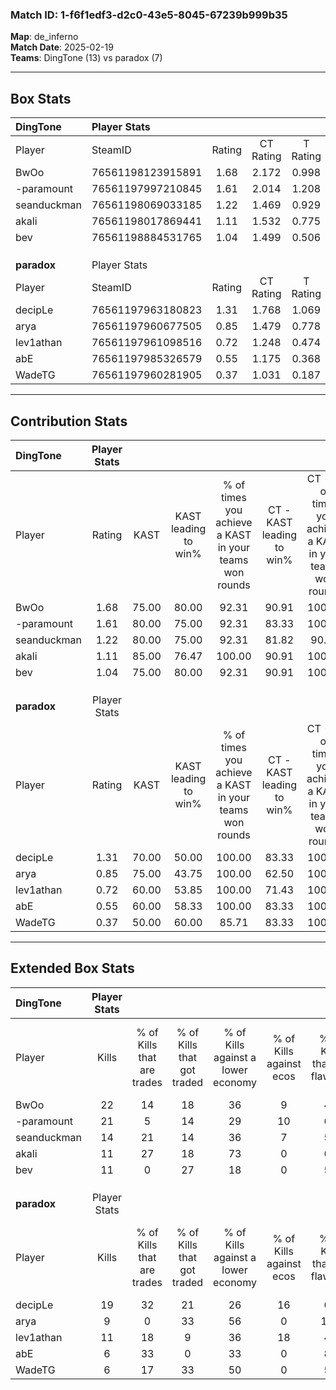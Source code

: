 ### Match ID: 1-f6f1edf3-d2c0-43e5-8045-67239b999b35  
**Map**: de_inferno  
**Match Date**: 2025-02-19  
**Teams**: DingTone (13) vs paradox (7)  

---  

## Box Stats  

| **DingTone** | Player Stats      |        |           |          |       |       |       |         |        |      |     |
| :- | :- | :-: | :-: | :-: | :-: | :-: | :-: | :-: | :-: | :-: | :-: |
| Player       | SteamID           | Rating | CT Rating | T Rating | KAST  |  ADR  | Kills | Assists | Deaths | K/D  | HS% |
| BwOo         | 76561198123915891 |  1.68  |   2.172   |  0.998   | 75.00 | 111.8 |  22   |    5    |   10   | 2.20 | 36  |
| -paramount   | 76561197997210845 |  1.61  |   2.014   |  1.208   | 80.00 | 103.6 |  21   |    4    |   11   | 1.91 | 52  |
| seanduckman  | 76561198069033185 |  1.22  |   1.469   |  0.929   | 80.00 | 62.1  |  14   |    3    |   9    | 1.56 | 21  |
| akali        | 76561198017869441 |  1.11  |   1.532   |  0.775   | 85.00 | 71.0  |  11   |    9    |   12   | 0.92 | 45  |
| bev          | 76561198884531765 |  1.04  |   1.499   |  0.506   | 75.00 | 69.7  |  11   |    5    |   11   | 1.00 | 54  |
|              |                   |        |           |          |       |       |       |         |        |      |     |
|              |                   |        |           |          |       |       |       |         |        |      |     |
|              |                   |        |           |          |       |       |       |         |        |      |     |
| **paradox**  | Player Stats      |        |           |          |       |       |       |         |        |      |     |
| Player       | SteamID           | Rating | CT Rating | T Rating | KAST  |  ADR  | Kills | Assists | Deaths | K/D  | HS% |
| decipLe      | 76561197963180823 |  1.31  |   1.768   |  1.069   | 70.00 | 92.9  |  19   |    4    |   15   | 1.27 | 57  |
| arya         | 76561197960677505 |  0.85  |   1.479   |  0.778   | 75.00 | 76.8  |   9   |    7    |   16   | 0.56 | 44  |
| lev1athan    | 76561197961098516 |  0.72  |   1.248   |  0.474   | 60.00 | 55.9  |  11   |    4    |   17   | 0.65 | 63  |
| abE          | 76561197985326579 |  0.55  |   1.175   |  0.368   | 60.00 | 51.9  |   6   |    6    |   15   | 0.40 | 50  |
| WadeTG       | 76561197960281905 |  0.37  |   1.031   |  0.187   | 50.00 | 46.0  |   6   |    3    |   18   | 0.33 | 33  |
---  

## Contribution Stats  

| **DingTone** | Player Stats |       |                      |                                                        |                           |                                                             |                          |                                                            |
| :- | :-: | :-: | :-: | :-: | :-: | :-: | :-: | :-: |
| Player       |    Rating    | KAST  | KAST leading to win% | % of times you achieve a KAST in your teams won rounds | CT - KAST leading to win% | CT - % of times you achieve a KAST in your teams won rounds | T - KAST leading to win% | T - % of times you achieve a KAST in your teams won rounds |
| BwOo         |     1.68     | 75.00 |        80.00         |                         92.31                          |           90.91           |                           100.00                            |          50.00           |                           66.67                            |
| -paramount   |     1.61     | 80.00 |        75.00         |                         92.31                          |           83.33           |                           100.00                            |          50.00           |                           66.67                            |
| seanduckman  |     1.22     | 80.00 |        75.00         |                         92.31                          |           81.82           |                            90.00                            |          60.00           |                           100.00                           |
| akali        |     1.11     | 85.00 |        76.47         |                         100.00                         |           90.91           |                           100.00                            |          50.00           |                           100.00                           |
| bev          |     1.04     | 75.00 |        80.00         |                         92.31                          |           90.91           |                           100.00                            |          50.00           |                           66.67                            |
|              |              |       |                      |                                                        |                           |                                                             |                          |                                                            |
|              |              |       |                      |                                                        |                           |                                                             |                          |                                                            |
|              |              |       |                      |                                                        |                           |                                                             |                          |                                                            |
| **paradox**  | Player Stats |       |                      |                                                        |                           |                                                             |                          |                                                            |
| Player       |    Rating    | KAST  | KAST leading to win% | % of times you achieve a KAST in your teams won rounds | CT - KAST leading to win% | CT - % of times you achieve a KAST in your teams won rounds | T - KAST leading to win% | T - % of times you achieve a KAST in your teams won rounds |
| decipLe      |     1.31     | 70.00 |        50.00         |                         100.00                         |           83.33           |                           100.00                            |          25.00           |                           100.00                           |
| arya         |     0.85     | 75.00 |        43.75         |                         100.00                         |           62.50           |                           100.00                            |          25.00           |                           100.00                           |
| lev1athan    |     0.72     | 60.00 |        53.85         |                         100.00                         |           71.43           |                           100.00                            |          33.33           |                           100.00                           |
| abE          |     0.55     | 60.00 |        58.33         |                         100.00                         |           83.33           |                           100.00                            |          33.33           |                           100.00                           |
| WadeTG       |     0.37     | 50.00 |        60.00         |                         85.71                          |           83.33           |                           100.00                            |          25.00           |                           50.00                            |
---  

## Extended Box Stats  

| **DingTone** | Player Stats |                            |                            |                                    |                         |                              |                                 |        |                             |                                     |                          |                               |                            |
| :- | :-: | :-: | :-: | :-: | :-: | :-: | :-: | :-: | :-: | :-: | :-: | :-: | :-: |
| Player       |    Kills     | % of Kills that are trades | % of Kills that got traded | % of Kills against a lower economy | % of Kills against ecos | % of Kills that are flawless | % of Kills that are close duels | Deaths | % of Deaths that get traded | % of Deaths against a lower economy | % of Deaths against ecos | % of Deaths that are flawless | % of Deaths that are close |
| BwOo         |      22      |             14             |             18             |                 36                 |            9            |              41              |                5                |   10   |             10              |                 30                  |            0             |              50               |             10             |
| -paramount   |      21      |             5              |             14             |                 29                 |           10            |              62              |               10                |   11   |             36              |                 36                  |            9             |              73               |             9              |
| seanduckman  |      14      |             21             |             14             |                 36                 |            7            |              57              |                7                |   9    |             11              |                 11                  |            0             |              100              |             0              |
| akali        |      11      |             27             |             18             |                 73                 |            0            |              64              |               18                |   12   |              8              |                 25                  |            0             |              50               |             8              |
| bev          |      11      |             0              |             27             |                 18                 |            0            |              55              |               18                |   11   |             18              |                 36                  |            0             |              82               |             0              |
|              |              |                            |                            |                                    |                         |                              |                                 |        |                             |                                     |                          |                               |                            |
|              |              |                            |                            |                                    |                         |                              |                                 |        |                             |                                     |                          |                               |                            |
|              |              |                            |                            |                                    |                         |                              |                                 |        |                             |                                     |                          |                               |                            |
| **paradox**  | Player Stats |                            |                            |                                    |                         |                              |                                 |        |                             |                                     |                          |                               |                            |
| Player       |    Kills     | % of Kills that are trades | % of Kills that got traded | % of Kills against a lower economy | % of Kills against ecos | % of Kills that are flawless | % of Kills that are close duels | Deaths | % of Deaths that get traded | % of Deaths against a lower economy | % of Deaths against ecos | % of Deaths that are flawless | % of Deaths that are close |
| decipLe      |      19      |             32             |             21             |                 26                 |           16            |              68              |                5                |   15   |              7              |                  7                  |            0             |              47               |             13             |
| arya         |      9       |             0              |             33             |                 56                 |            0            |             111              |               11                |   16   |             19              |                  6                  |            0             |              75               |             6              |
| lev1athan    |      11      |             18             |             9              |                 36                 |           18            |              45              |                9                |   17   |              6              |                 12                  |            0             |              53               |             0              |
| abE          |      6       |             33             |             0              |                 33                 |            0            |              83              |                0                |   15   |             33              |                 13                  |            0             |              47               |             13             |
| WadeTG       |      6       |             17             |             33             |                 50                 |            0            |              50              |                0                |   18   |             28              |                 11                  |            0             |              44               |             17             |

